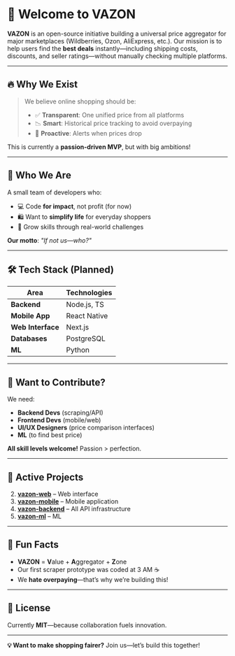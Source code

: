 # 🚀 Welcome to VAZON

**VAZON** is an open-source initiative building a universal price aggregator for major marketplaces (Wildberries, Ozon, AliExpress, etc.). Our mission is to help users find the **best deals** instantly—including shipping costs, discounts, and seller ratings—without manually checking multiple platforms.

---

## 🔥 Why We Exist
> We believe online shopping should be:
> - ✅ **Transparent**: One unified price from all platforms  
> - 📉 **Smart**: Historical price tracking to avoid overpaying  
> - 🔔 **Proactive**: Alerts when prices drop  

This is currently a **passion-driven MVP**, but with big ambitions!

---

## 👥 Who We Are
A small team of developers who:
- 💻 Code **for impact**, not profit (for now)  
- 🛍️ Want to **simplify life** for everyday shoppers  
- 🚀 Grow skills through real-world challenges  

**Our motto**: *"If not us—who?"*

---

## 🛠 Tech Stack (Planned)
| Area               | Technologies             |
|--------------------|--------------------------|
| **Backend**        | Node.js, TS              |
| **Mobile App**     | React Native             |
| **Web Interface**  | Next.js                  |
| **Databases**      | PostgreSQL               |
| **ML**             | Python                   |

---

## 🤝 Want to Contribute?
We need:
- **Backend Devs** (scraping/API)  
- **Frontend Devs** (mobile/web)  
- **UI/UX Designers** (price comparison interfaces)  
- **ML** (to find best price)  

**All skill levels welcome!** Passion > perfection.  

---

## 📌 Active Projects
2. **[vazon-web](https://github.com/vazonhub/vazon-web)** – Web interface
3. **[vazon-mobile](https://github.com/vazonhub/vazon-mobile)** – Mobile application  
4. **[vazon-backend](https://github.com/vazonhub/vazon-backend)** – All API infrastructure
4. **[vazon-ml](https://github.com/vazonhub/vazon-ml)** – ML

---

## 🍿 Fun Facts
- **VAZON** = **V**alue + **A**ggregator + **Z**one  
- Our first scraper prototype was coded at 3 AM ☕  
- We **hate overpaying**—that’s why we’re building this!  

---

## 📜 License
Currently **MIT**—because collaboration fuels innovation.  

---

**💡 Want to make shopping fairer?** Join us—let’s build this together!  
